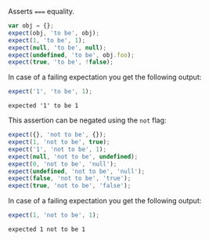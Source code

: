 Asserts `===` equality.

<!-- evaluate -->
```javascript
var obj = {};
expect(obj, 'to be', obj);
expect(1, 'to be', 1);
expect(null, 'to be', null);
expect(undefined, 'to be', obj.foo);
expect(true, 'to be', !false);
```
<!-- /evaluate -->

In case of a failing expectation you get the following output:

<!-- evaluate -->
```javascript
expect('1', 'to be', 1);
```

```
expected '1' to be 1
```
<!-- /evaluate -->

This assertion can be negated using the `not` flag:

<!-- evaluate -->
```javascript
expect({}, 'not to be', {});
expect(1, 'not to be', true);
expect('1', 'not to be', 1);
expect(null, 'not to be', undefined);
expect(0, 'not to be', 'null');
expect(undefined, 'not to be', 'null');
expect(false, 'not to be', 'true');
expect(true, 'not to be', 'false');
```
<!-- /evaluate -->

In case of a failing expectation you get the following output:

<!-- evaluate -->
```javascript
expect(1, 'not to be', 1);
```

```
expected 1 not to be 1
```
<!-- /evaluate -->
